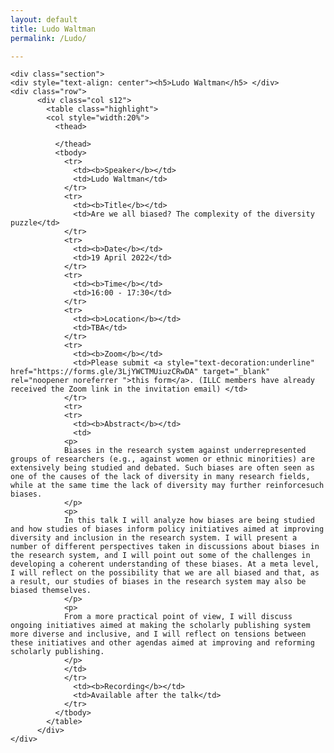 ```yaml
---
layout: default
title: Ludo Waltman
permalink: /Ludo/

---
```


<div class="container">

    <div class="section">
    <div style="text-align: center"><h5>Ludo Waltman</h5> </div>
    <div class="row">
          <div class="col s12">
            <table class="highlight">
			<col style="width:20%">
              <thead>
         
              </thead>
              <tbody>
                <tr>
                  <td><b>Speaker</b></td>
                  <td>Ludo Waltman</td>
                </tr>
                <tr>
                  <td><b>Title</b></td>
                  <td>Are we all biased? The complexity of the diversity puzzle</td>
                </tr>
                <tr>
                  <td><b>Date</b></td>
                  <td>19 April 2022</td>
                </tr>
                <tr>
                  <td><b>Time</b></td>
                  <td>16:00 - 17:30</td>
                </tr>
				<tr>
                  <td><b>Location</b></td>
                  <td>TBA</td>
                </tr>
				<tr>
                  <td><b>Zoom</b></td>
                  <td>Please submit <a style="text-decoration:underline" href="https://forms.gle/3LjYWCTMUiuzCRwDA" target="_blank" rel="noopener noreferrer ">this form</a>. (ILLC members have already received the Zoom link in the invitation email) </td>
                </tr>
				<tr>
				<tr>
                  <td><b>Abstract</b></td>
                  <td>  
				<p>  
				Biases in the research system against underrepresented groups of researchers (e.g., against women or ethnic minorities) are extensively being studied and debated. Such biases are often seen as one of the causes of the lack of diversity in many research fields, while at the same time the lack of diversity may further reinforcesuch biases.
				</p>
				<p>
				In this talk I will analyze how biases are being studied and how studies of biases inform policy initiatives aimed at improving diversity and inclusion in the research system. I will present a number of different perspectives taken in discussions about biases in the research system, and I will point out some of the challenges in developing a coherent understanding of these biases. At a meta level, I will reflect on the possibility that we are all biased and that, as a result, our studies of biases in the research system may also be biased themselves.
				</p>
				<p>
				From a more practical point of view, I will discuss ongoing initiatives aimed at making the scholarly publishing system more diverse and inclusive, and I will reflect on tensions between these initiatives and other agendas aimed at improving and reforming scholarly publishing.
				</p>
				</td>
                </tr>
                  <td><b>Recording</b></td>
                  <td>Available after the talk</td>
                </tr>
              </tbody>
            </table>
          </div>
    </div>
</div> 
</div>
